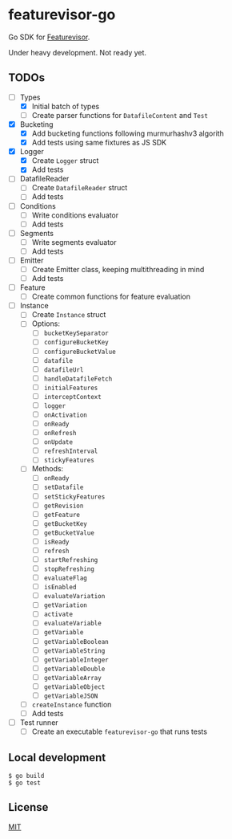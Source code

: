 # featurevisor-go

Go SDK for [Featurevisor](https://featurevisor.com).

Under heavy development. Not ready yet.

## TODOs

- [ ] Types
  - [x] Initial batch of types
  - [ ] Create parser functions for `DatafileContent` and `Test`
- [x] Bucketing
  - [x] Add bucketing functions following murmurhashv3 algorith
  - [x] Add tests using same fixtures as JS SDK
- [x] Logger
  - [x] Create `Logger` struct
  - [x] Add tests
- [ ] DatafileReader
  - [ ] Create `DatafileReader` struct
  - [ ] Add tests
- [ ] Conditions
  - [ ] Write conditions evaluator
  - [ ] Add tests
- [ ] Segments
  - [ ] Write segments evaluator
  - [ ] Add tests
- [ ] Emitter
  - [ ] Create Emitter class, keeping multithreading in mind
  - [ ] Add tests
- [ ] Feature
  - [ ] Create common functions for feature evaluation
- [ ] Instance
  - [ ] Create `Instance` struct
  - [ ] Options:
    - [ ] `bucketKeySeparator`
    - [ ] `configureBucketKey`
    - [ ] `configureBucketValue`
    - [ ] `datafile`
    - [ ] `datafileUrl`
    - [ ] `handleDatafileFetch`
    - [ ] `initialFeatures`
    - [ ] `interceptContext`
    - [ ] `logger`
    - [ ] `onActivation`
    - [ ] `onReady`
    - [ ] `onRefresh`
    - [ ] `onUpdate`
    - [ ] `refreshInterval`
    - [ ] `stickyFeatures`
  - [ ] Methods:
    - [ ] `onReady`
    - [ ] `setDatafile`
    - [ ] `setStickyFeatures`
    - [ ] `getRevision`
    - [ ] `getFeature`
    - [ ] `getBucketKey`
    - [ ] `getBucketValue`
    - [ ] `isReady`
    - [ ] `refresh`
    - [ ] `startRefreshing`
    - [ ] `stopRefreshing`
    - [ ] `evaluateFlag`
    - [ ] `isEnabled`
    - [ ] `evaluateVariation`
    - [ ] `getVariation`
    - [ ] `activate`
    - [ ] `evaluateVariable`
    - [ ] `getVariable`
    - [ ] `getVariableBoolean`
    - [ ] `getVariableString`
    - [ ] `getVariableInteger`
    - [ ] `getVariableDouble`
    - [ ] `getVariableArray`
    - [ ] `getVariableObject`
    - [ ] `getVariableJSON`
  - [ ] `createInstance` function
  - [ ] Add tests
- [ ] Test runner
  - [ ] Create an executable `featurevisor-go` that runs tests

## Local development

```
$ go build
$ go test
```

## License

[MIT](./LICENSE)
